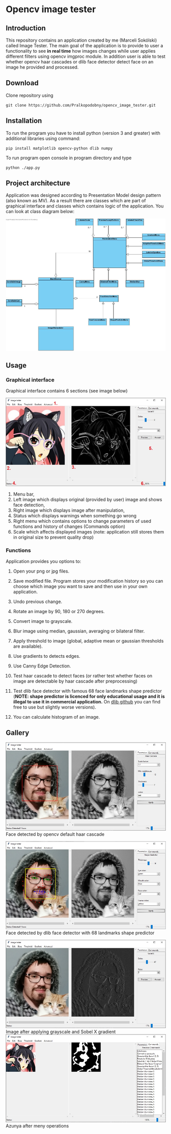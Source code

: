 # Opencv image tester
## Introduction
This repository contains an application created by me (Marceli Sokólski) called Image Tester. The main goal of the
application is to provide to user a functionality to see **in real time** how images changes while user applies different 
filters using opencv imgproc module. In addition user is able to test whether opencv haar cascades or dlib face detector
detect face on an image he provided and processed.
## Download
Clone repository using 

    git clone https://github.com/Pralkopodobny/opencv_image_tester.git
    
    
## Installation
To run the program you have to install python (version 3 and greater) with additional libraries using command:

    pip install matplotlib opencv-python dlib numpy
To run program open console in program directory and type

    python ./app.py
## Project architecture
Application was designed according to Presentation Model design pattern (also known as MV). As a result there are classes 
which are part of graphical interface and classes which contains logic of the application. You can look at class 
diagram below:

![](Assets/ClassDiagram.jpg)

## Usage

### Graphical interface
Graphical interface contains 6 sections (see image below)

![](Assets/Gui1.jpg)
    
1. Menu bar,
2. Left image which displays original (provided by user) image and shows face detection,
3. Right image which displays image after manipulation,
4. Status which displays warnings when something go wrong
5. Right menu which contains options to change parameters of used functions and history of changes (Commands option)
6. Scale which affects displayed images (note: application still stores them in original size to prevent quality drop)

### Functions
Application provides you options to:

1. Open your png or jpg files.
2. Save modified file. Program stores your modification history so you can choose which image you want to save 
and then use in your own application.
3. Undo previous change.
4. Rotate an image by 90, 180 or 270 degrees.
5. Convert image to grayscale.
6. Blur image using median, gaussian, averaging or bilateral filter.
7. Apply threshold to image (global, adaptive mean or gaussian thresholds are available).
8. Use gradients to detects edges.
9. Use Canny Edge Detection.
10. Test haar cascade to detect faces (or rather test whether faces on image are detectable by haar cascade 
after preprocessing)
11. Test dlib face detector with famous 68 face landmarks shape predictor 
(**NOTE: shape predictor is licenced for only educational usage and it is illegal to use it in commercial application.**
On [dlib github](https://github.com/davisking/dlib-models) you can find free to use but slightly worse versions).

12. You can calculate histogram of an image.

## Gallery
![](Assets/Gallery1.jpg)
Face detected by opencv default haar cascade

![](Assets/Gallery2.jpg)
Face detected by dlib face detector with 68 landmarks shape predictor

![](Assets/Gallery3.jpg)
Image after applying grayscale and Sobel X gradient
![](Assets/Gallery4.jpg)
Azunya after meny operations
